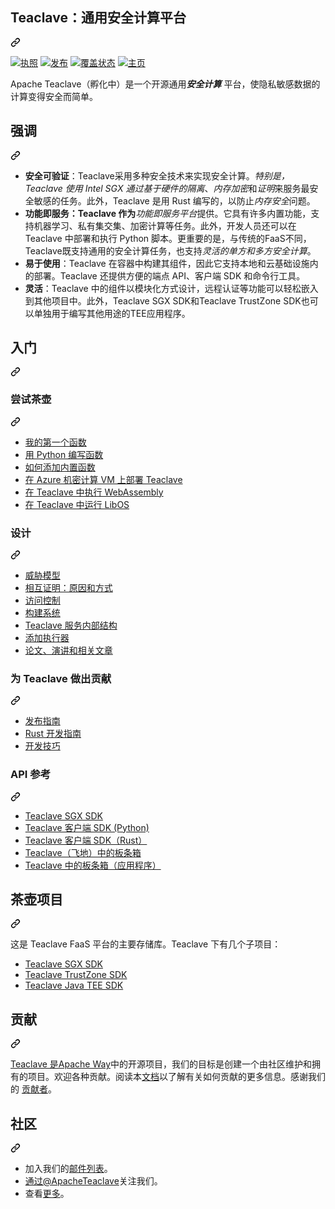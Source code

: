 <div class="Box-sc-g0xbh4-0 bJMeLZ js-snippet-clipboard-copy-unpositioned" data-hpc="true"><article class="markdown-body entry-content container-lg" itemprop="text"><div class="markdown-heading" dir="auto"><h1 tabindex="-1" class="heading-element" dir="auto"><font style="vertical-align: inherit;"><font style="vertical-align: inherit;">Teaclave：通用安全计算平台</font></font></h1><a id="user-content-teaclave-a-universal-secure-computing-platform" class="anchor" aria-label="永久链接：Teaclave：通用安全计算平台" href="#teaclave-a-universal-secure-computing-platform"><svg class="octicon octicon-link" viewBox="0 0 16 16" version="1.1" width="16" height="16" aria-hidden="true"><path d="m7.775 3.275 1.25-1.25a3.5 3.5 0 1 1 4.95 4.95l-2.5 2.5a3.5 3.5 0 0 1-4.95 0 .751.751 0 0 1 .018-1.042.751.751 0 0 1 1.042-.018 1.998 1.998 0 0 0 2.83 0l2.5-2.5a2.002 2.002 0 0 0-2.83-2.83l-1.25 1.25a.751.751 0 0 1-1.042-.018.751.751 0 0 1-.018-1.042Zm-4.69 9.64a1.998 1.998 0 0 0 2.83 0l1.25-1.25a.751.751 0 0 1 1.042.018.751.751 0 0 1 .018 1.042l-1.25 1.25a3.5 3.5 0 1 1-4.95-4.95l2.5-2.5a3.5 3.5 0 0 1 4.95 0 .751.751 0 0 1-.018 1.042.751.751 0 0 1-1.042.018 1.998 1.998 0 0 0-2.83 0l-2.5 2.5a1.998 1.998 0 0 0 0 2.83Z"></path></svg></a></div>
<p dir="auto"><a href="/apache/incubator-teaclave/blob/master/LICENSE"><img src="https://camo.githubusercontent.com/044b12e040c71f236bd4606131fd02667d8a9a4b9df9e7b77b73867838649c9f/68747470733a2f2f696d672e736869656c64732e696f2f62616467652f6c6963656e73652d4170616368652d677265656e2e737667" alt="执照" data-canonical-src="https://img.shields.io/badge/license-Apache-green.svg" style="max-width: 100%;"></a>
<a href="https://github.com/apache/incubator-teaclave/releases"><img src="https://camo.githubusercontent.com/b9aa4aa9595ec626ec8e1c2ad25a81a1158283b94a48c07f2581cbb73a1b5cea/68747470733a2f2f696d672e736869656c64732e696f2f6769746875622f762f7461672f6170616368652f696e63756261746f722d746561636c6176653f6c6162656c3d72656c6561736526736f72743d73656d766572" alt="发布" data-canonical-src="https://img.shields.io/github/v/tag/apache/incubator-teaclave?label=release&amp;sort=semver" style="max-width: 100%;"></a>
<a href="https://coveralls.io/github/apache/incubator-teaclave?branch=master" rel="nofollow"><img src="https://camo.githubusercontent.com/6c0a5e0aee0024fb02ccd45ebe1569bad40fa01d96751e568aee8f008500dba0/68747470733a2f2f636f766572616c6c732e696f2f7265706f732f6769746875622f6170616368652f696e63756261746f722d746561636c6176652f62616467652e7376673f6272616e63683d6d6173746572" alt="覆盖状态" data-canonical-src="https://coveralls.io/repos/github/apache/incubator-teaclave/badge.svg?branch=master" style="max-width: 100%;"></a>
<a href="https://teaclave.apache.org/" rel="nofollow"><img src="https://camo.githubusercontent.com/317fe5862c52cbdf72ea71091c1551b7cfdd1dabafe7187878182c16ffb253dc/68747470733a2f2f696d672e736869656c64732e696f2f62616467652f736974652d686f6d65706167652d626c7565" alt="主页" data-canonical-src="https://img.shields.io/badge/site-homepage-blue" style="max-width: 100%;"></a></p>
<p dir="auto"><font style="vertical-align: inherit;"><font style="vertical-align: inherit;">Apache Teaclave（孵化中）是一个开源通用</font></font><em><strong><font style="vertical-align: inherit;"><font style="vertical-align: inherit;">安全计算</font></font></strong></em><font style="vertical-align: inherit;"><font style="vertical-align: inherit;">
平台，使隐私敏感数据的计算变得安全而简单。</font></font></p>
<div class="markdown-heading" dir="auto"><h2 tabindex="-1" class="heading-element" dir="auto"><font style="vertical-align: inherit;"><font style="vertical-align: inherit;">强调</font></font></h2><a id="user-content-highlights" class="anchor" aria-label="永久链接：亮点" href="#highlights"><svg class="octicon octicon-link" viewBox="0 0 16 16" version="1.1" width="16" height="16" aria-hidden="true"><path d="m7.775 3.275 1.25-1.25a3.5 3.5 0 1 1 4.95 4.95l-2.5 2.5a3.5 3.5 0 0 1-4.95 0 .751.751 0 0 1 .018-1.042.751.751 0 0 1 1.042-.018 1.998 1.998 0 0 0 2.83 0l2.5-2.5a2.002 2.002 0 0 0-2.83-2.83l-1.25 1.25a.751.751 0 0 1-1.042-.018.751.751 0 0 1-.018-1.042Zm-4.69 9.64a1.998 1.998 0 0 0 2.83 0l1.25-1.25a.751.751 0 0 1 1.042.018.751.751 0 0 1 .018 1.042l-1.25 1.25a3.5 3.5 0 1 1-4.95-4.95l2.5-2.5a3.5 3.5 0 0 1 4.95 0 .751.751 0 0 1-.018 1.042.751.751 0 0 1-1.042.018 1.998 1.998 0 0 0-2.83 0l-2.5 2.5a1.998 1.998 0 0 0 0 2.83Z"></path></svg></a></div>
<ul dir="auto">
<li><strong><font style="vertical-align: inherit;"><font style="vertical-align: inherit;">安全可验证</font></font></strong><font style="vertical-align: inherit;"><font style="vertical-align: inherit;">：Teaclave采用多种安全技术来实现安全计算。</font></font><em><font style="vertical-align: inherit;"><font style="vertical-align: inherit;">特别是，Teaclave 使用 Intel SGX 通过基于硬件的隔离</font></font></em><font style="vertical-align: inherit;"><font style="vertical-align: inherit;">、</font></font><em><font style="vertical-align: inherit;"><font style="vertical-align: inherit;">内存加密</font></font></em><font style="vertical-align: inherit;"><font style="vertical-align: inherit;">和</font></font><em><font style="vertical-align: inherit;"><font style="vertical-align: inherit;">证明</font></font></em><font style="vertical-align: inherit;"><font style="vertical-align: inherit;">来服务最安全敏感的任务</font><font style="vertical-align: inherit;">。</font><font style="vertical-align: inherit;">此外，Teaclave 是用 Rust 编写的，以防止</font></font><em><font style="vertical-align: inherit;"><font style="vertical-align: inherit;">内存安全</font></font></em><font style="vertical-align: inherit;"><font style="vertical-align: inherit;">问题。</font></font></li>
<li><strong><font style="vertical-align: inherit;"><font style="vertical-align: inherit;">功能即服务：Teaclave 作为</font></font></strong><font style="vertical-align: inherit;"></font><em><font style="vertical-align: inherit;"><font style="vertical-align: inherit;">功能即服务平台</font></font></em><font style="vertical-align: inherit;"><font style="vertical-align: inherit;">提供</font><font style="vertical-align: inherit;">。</font><font style="vertical-align: inherit;">它具有许多内置功能，支持机器学习、私有集交集、加密计算等任务。此外，开发人员还可以在 Teaclave 中部署和执行 Python 脚本。</font><font style="vertical-align: inherit;">更重要的是，与传统的FaaS不同，Teaclave既支持通用的安全计算任务，也支持</font></font><em><font style="vertical-align: inherit;"><font style="vertical-align: inherit;">灵活的单方和多方安全计算</font></font></em><font style="vertical-align: inherit;"><font style="vertical-align: inherit;">。</font></font></li>
<li><strong><font style="vertical-align: inherit;"><font style="vertical-align: inherit;">易于使用</font></font></strong><font style="vertical-align: inherit;"><font style="vertical-align: inherit;">：Teaclave 在容器中构建其组件，因此它支持本地和云基础设施内的部署。</font><font style="vertical-align: inherit;">Teaclave 还提供方便的端点 API、客户端 SDK 和命令行工具。</font></font></li>
<li><strong><font style="vertical-align: inherit;"><font style="vertical-align: inherit;">灵活</font></font></strong><font style="vertical-align: inherit;"><font style="vertical-align: inherit;">：Teaclave 中的组件以模块化方式设计，远程认证等功能可以轻松嵌入到其他项目中。</font><font style="vertical-align: inherit;">此外，Teaclave SGX SDK和Teaclave TrustZone SDK也可以单独用于编写其他用途的TEE应用程序。</font></font></li>
</ul>
<div class="markdown-heading" dir="auto"><h2 tabindex="-1" class="heading-element" dir="auto"><font style="vertical-align: inherit;"><font style="vertical-align: inherit;">入门</font></font></h2><a id="user-content-getting-started" class="anchor" aria-label="永久链接：开始使用" href="#getting-started"><svg class="octicon octicon-link" viewBox="0 0 16 16" version="1.1" width="16" height="16" aria-hidden="true"><path d="m7.775 3.275 1.25-1.25a3.5 3.5 0 1 1 4.95 4.95l-2.5 2.5a3.5 3.5 0 0 1-4.95 0 .751.751 0 0 1 .018-1.042.751.751 0 0 1 1.042-.018 1.998 1.998 0 0 0 2.83 0l2.5-2.5a2.002 2.002 0 0 0-2.83-2.83l-1.25 1.25a.751.751 0 0 1-1.042-.018.751.751 0 0 1-.018-1.042Zm-4.69 9.64a1.998 1.998 0 0 0 2.83 0l1.25-1.25a.751.751 0 0 1 1.042.018.751.751 0 0 1 .018 1.042l-1.25 1.25a3.5 3.5 0 1 1-4.95-4.95l2.5-2.5a3.5 3.5 0 0 1 4.95 0 .751.751 0 0 1-.018 1.042.751.751 0 0 1-1.042.018 1.998 1.998 0 0 0-2.83 0l-2.5 2.5a1.998 1.998 0 0 0 0 2.83Z"></path></svg></a></div>
<div class="markdown-heading" dir="auto"><h3 tabindex="-1" class="heading-element" dir="auto"><font style="vertical-align: inherit;"><font style="vertical-align: inherit;">尝试茶壶</font></font></h3><a id="user-content-try-teaclave" class="anchor" aria-label="永久链接：尝试 Teaclave" href="#try-teaclave"><svg class="octicon octicon-link" viewBox="0 0 16 16" version="1.1" width="16" height="16" aria-hidden="true"><path d="m7.775 3.275 1.25-1.25a3.5 3.5 0 1 1 4.95 4.95l-2.5 2.5a3.5 3.5 0 0 1-4.95 0 .751.751 0 0 1 .018-1.042.751.751 0 0 1 1.042-.018 1.998 1.998 0 0 0 2.83 0l2.5-2.5a2.002 2.002 0 0 0-2.83-2.83l-1.25 1.25a.751.751 0 0 1-1.042-.018.751.751 0 0 1-.018-1.042Zm-4.69 9.64a1.998 1.998 0 0 0 2.83 0l1.25-1.25a.751.751 0 0 1 1.042.018.751.751 0 0 1 .018 1.042l-1.25 1.25a3.5 3.5 0 1 1-4.95-4.95l2.5-2.5a3.5 3.5 0 0 1 4.95 0 .751.751 0 0 1-.018 1.042.751.751 0 0 1-1.042.018 1.998 1.998 0 0 0-2.83 0l-2.5 2.5a1.998 1.998 0 0 0 0 2.83Z"></path></svg></a></div>
<ul dir="auto">
<li><a href="/apache/incubator-teaclave/blob/master/docs/my-first-function.md"><font style="vertical-align: inherit;"><font style="vertical-align: inherit;">我的第一个函数</font></font></a></li>
<li><a href="/apache/incubator-teaclave/blob/master/docs/functions-in-python.md"><font style="vertical-align: inherit;"><font style="vertical-align: inherit;">用 Python 编写函数</font></font></a></li>
<li><a href="/apache/incubator-teaclave/blob/master/docs/builtin-functions.md"><font style="vertical-align: inherit;"><font style="vertical-align: inherit;">如何添加内置函数</font></font></a></li>
<li><a href="/apache/incubator-teaclave/blob/master/docs/azure-confidential-computing.md"><font style="vertical-align: inherit;"><font style="vertical-align: inherit;">在 Azure 机密计算 VM 上部署 Teaclave</font></font></a></li>
<li><a href="/apache/incubator-teaclave/blob/master/docs/executing-wasm.md"><font style="vertical-align: inherit;"><font style="vertical-align: inherit;">在 Teaclave 中执行 WebAssembly</font></font></a></li>
<li><a href="/apache/incubator-teaclave/blob/master/docs/executing-in-occlum.md"><font style="vertical-align: inherit;"><font style="vertical-align: inherit;">在 Teaclave 中运行 LibOS</font></font></a></li>
</ul>
<div class="markdown-heading" dir="auto"><h3 tabindex="-1" class="heading-element" dir="auto"><font style="vertical-align: inherit;"><font style="vertical-align: inherit;">设计</font></font></h3><a id="user-content-design" class="anchor" aria-label="永久链接：设计" href="#design"><svg class="octicon octicon-link" viewBox="0 0 16 16" version="1.1" width="16" height="16" aria-hidden="true"><path d="m7.775 3.275 1.25-1.25a3.5 3.5 0 1 1 4.95 4.95l-2.5 2.5a3.5 3.5 0 0 1-4.95 0 .751.751 0 0 1 .018-1.042.751.751 0 0 1 1.042-.018 1.998 1.998 0 0 0 2.83 0l2.5-2.5a2.002 2.002 0 0 0-2.83-2.83l-1.25 1.25a.751.751 0 0 1-1.042-.018.751.751 0 0 1-.018-1.042Zm-4.69 9.64a1.998 1.998 0 0 0 2.83 0l1.25-1.25a.751.751 0 0 1 1.042.018.751.751 0 0 1 .018 1.042l-1.25 1.25a3.5 3.5 0 1 1-4.95-4.95l2.5-2.5a3.5 3.5 0 0 1 4.95 0 .751.751 0 0 1-.018 1.042.751.751 0 0 1-1.042.018 1.998 1.998 0 0 0-2.83 0l-2.5 2.5a1.998 1.998 0 0 0 0 2.83Z"></path></svg></a></div>
<ul dir="auto">
<li><a href="/apache/incubator-teaclave/blob/master/docs/threat-model.md"><font style="vertical-align: inherit;"><font style="vertical-align: inherit;">威胁模型</font></font></a></li>
<li><a href="/apache/incubator-teaclave/blob/master/docs/mutual-attestation.md"><font style="vertical-align: inherit;"><font style="vertical-align: inherit;">相互证明：原因和方式</font></font></a></li>
<li><a href="/apache/incubator-teaclave/blob/master/docs/access-control.md"><font style="vertical-align: inherit;"><font style="vertical-align: inherit;">访问控制</font></font></a></li>
<li><a href="/apache/incubator-teaclave/blob/master/docs/build-system.md"><font style="vertical-align: inherit;"><font style="vertical-align: inherit;">构建系统</font></font></a></li>
<li><a href="/apache/incubator-teaclave/blob/master/docs/service-internals.md"><font style="vertical-align: inherit;"><font style="vertical-align: inherit;">Teaclave 服务内部结构</font></font></a></li>
<li><a href="/apache/incubator-teaclave/blob/master/docs/adding-executors.md"><font style="vertical-align: inherit;"><font style="vertical-align: inherit;">添加执行器</font></font></a></li>
<li><a href="/apache/incubator-teaclave/blob/master/docs/papers-talks.md"><font style="vertical-align: inherit;"><font style="vertical-align: inherit;">论文、演讲和相关文章</font></font></a></li>
</ul>
<div class="markdown-heading" dir="auto"><h3 tabindex="-1" class="heading-element" dir="auto"><font style="vertical-align: inherit;"><font style="vertical-align: inherit;">为 Teaclave 做出贡献</font></font></h3><a id="user-content-contribute-to-teaclave" class="anchor" aria-label="永久链接：为 Teaclave 做出贡献" href="#contribute-to-teaclave"><svg class="octicon octicon-link" viewBox="0 0 16 16" version="1.1" width="16" height="16" aria-hidden="true"><path d="m7.775 3.275 1.25-1.25a3.5 3.5 0 1 1 4.95 4.95l-2.5 2.5a3.5 3.5 0 0 1-4.95 0 .751.751 0 0 1 .018-1.042.751.751 0 0 1 1.042-.018 1.998 1.998 0 0 0 2.83 0l2.5-2.5a2.002 2.002 0 0 0-2.83-2.83l-1.25 1.25a.751.751 0 0 1-1.042-.018.751.751 0 0 1-.018-1.042Zm-4.69 9.64a1.998 1.998 0 0 0 2.83 0l1.25-1.25a.751.751 0 0 1 1.042.018.751.751 0 0 1 .018 1.042l-1.25 1.25a3.5 3.5 0 1 1-4.95-4.95l2.5-2.5a3.5 3.5 0 0 1 4.95 0 .751.751 0 0 1-.018 1.042.751.751 0 0 1-1.042.018 1.998 1.998 0 0 0-2.83 0l-2.5 2.5a1.998 1.998 0 0 0 0 2.83Z"></path></svg></a></div>
<ul dir="auto">
<li><a href="/apache/incubator-teaclave/blob/master/docs/release-guide.md"><font style="vertical-align: inherit;"><font style="vertical-align: inherit;">发布指南</font></font></a></li>
<li><a href="/apache/incubator-teaclave/blob/master/docs/rust-guideline.md"><font style="vertical-align: inherit;"><font style="vertical-align: inherit;">Rust 开发指南</font></font></a></li>
<li><a href="/apache/incubator-teaclave/blob/master/docs/development-tips.md"><font style="vertical-align: inherit;"><font style="vertical-align: inherit;">开发技巧</font></font></a></li>
</ul>
<div class="markdown-heading" dir="auto"><h3 tabindex="-1" class="heading-element" dir="auto"><font style="vertical-align: inherit;"><font style="vertical-align: inherit;">API 参考</font></font></h3><a id="user-content-api-references" class="anchor" aria-label="永久链接：API 参考" href="#api-references"><svg class="octicon octicon-link" viewBox="0 0 16 16" version="1.1" width="16" height="16" aria-hidden="true"><path d="m7.775 3.275 1.25-1.25a3.5 3.5 0 1 1 4.95 4.95l-2.5 2.5a3.5 3.5 0 0 1-4.95 0 .751.751 0 0 1 .018-1.042.751.751 0 0 1 1.042-.018 1.998 1.998 0 0 0 2.83 0l2.5-2.5a2.002 2.002 0 0 0-2.83-2.83l-1.25 1.25a.751.751 0 0 1-1.042-.018.751.751 0 0 1-.018-1.042Zm-4.69 9.64a1.998 1.998 0 0 0 2.83 0l1.25-1.25a.751.751 0 0 1 1.042.018.751.751 0 0 1 .018 1.042l-1.25 1.25a3.5 3.5 0 1 1-4.95-4.95l2.5-2.5a3.5 3.5 0 0 1 4.95 0 .751.751 0 0 1-.018 1.042.751.751 0 0 1-1.042.018 1.998 1.998 0 0 0-2.83 0l-2.5 2.5a1.998 1.998 0 0 0 0 2.83Z"></path></svg></a></div>
<ul dir="auto">
<li><a href="https://teaclave.apache.org/api-docs/sgx-sdk/" rel="nofollow"><font style="vertical-align: inherit;"><font style="vertical-align: inherit;">Teaclave SGX SDK</font></font></a></li>
<li><a href="https://teaclave.apache.org/api-docs/client-sdk-python/" rel="nofollow"><font style="vertical-align: inherit;"><font style="vertical-align: inherit;">Teaclave 客户端 SDK (Python)</font></font></a></li>
<li><a href="https://teaclave.apache.org/api-docs/client-sdk-rust/" rel="nofollow"><font style="vertical-align: inherit;"><font style="vertical-align: inherit;">Teaclave 客户端 SDK（Rust）</font></font></a></li>
<li><a href="https://teaclave.apache.org/api-docs/crates-enclave/" rel="nofollow"><font style="vertical-align: inherit;"><font style="vertical-align: inherit;">Teaclave（飞地）中的板条箱</font></font></a></li>
<li><a href="https://teaclave.apache.org/api-docs/crates-app/" rel="nofollow"><font style="vertical-align: inherit;"><font style="vertical-align: inherit;">Teaclave 中的板条箱（应用程序）</font></font></a></li>
</ul>
<div class="markdown-heading" dir="auto"><h2 tabindex="-1" class="heading-element" dir="auto"><font style="vertical-align: inherit;"><font style="vertical-align: inherit;">茶壶项目</font></font></h2><a id="user-content-teaclave-projects" class="anchor" aria-label="永久链接：Teaclave 项目" href="#teaclave-projects"><svg class="octicon octicon-link" viewBox="0 0 16 16" version="1.1" width="16" height="16" aria-hidden="true"><path d="m7.775 3.275 1.25-1.25a3.5 3.5 0 1 1 4.95 4.95l-2.5 2.5a3.5 3.5 0 0 1-4.95 0 .751.751 0 0 1 .018-1.042.751.751 0 0 1 1.042-.018 1.998 1.998 0 0 0 2.83 0l2.5-2.5a2.002 2.002 0 0 0-2.83-2.83l-1.25 1.25a.751.751 0 0 1-1.042-.018.751.751 0 0 1-.018-1.042Zm-4.69 9.64a1.998 1.998 0 0 0 2.83 0l1.25-1.25a.751.751 0 0 1 1.042.018.751.751 0 0 1 .018 1.042l-1.25 1.25a3.5 3.5 0 1 1-4.95-4.95l2.5-2.5a3.5 3.5 0 0 1 4.95 0 .751.751 0 0 1-.018 1.042.751.751 0 0 1-1.042.018 1.998 1.998 0 0 0-2.83 0l-2.5 2.5a1.998 1.998 0 0 0 0 2.83Z"></path></svg></a></div>
<p dir="auto"><font style="vertical-align: inherit;"><font style="vertical-align: inherit;">这是 Teaclave FaaS 平台的主要存储库。</font><font style="vertical-align: inherit;">Teaclave 下有几个子项目：</font></font></p>
<ul dir="auto">
<li><a href="https://github.com/apache/incubator-teaclave-sgx-sdk"><font style="vertical-align: inherit;"><font style="vertical-align: inherit;">Teaclave SGX SDK</font></font></a></li>
<li><a href="https://github.com/apache/incubator-teaclave-trustzone-sdk"><font style="vertical-align: inherit;"><font style="vertical-align: inherit;">Teaclave TrustZone SDK</font></font></a></li>
<li><a href="https://github.com/apache/incubator-teaclave-java-tee-sdk"><font style="vertical-align: inherit;"><font style="vertical-align: inherit;">Teaclave Java TEE SDK</font></font></a></li>
</ul>
<div class="markdown-heading" dir="auto"><h2 tabindex="-1" class="heading-element" dir="auto"><font style="vertical-align: inherit;"><font style="vertical-align: inherit;">贡献</font></font></h2><a id="user-content-contributing" class="anchor" aria-label="永久链接：贡献" href="#contributing"><svg class="octicon octicon-link" viewBox="0 0 16 16" version="1.1" width="16" height="16" aria-hidden="true"><path d="m7.775 3.275 1.25-1.25a3.5 3.5 0 1 1 4.95 4.95l-2.5 2.5a3.5 3.5 0 0 1-4.95 0 .751.751 0 0 1 .018-1.042.751.751 0 0 1 1.042-.018 1.998 1.998 0 0 0 2.83 0l2.5-2.5a2.002 2.002 0 0 0-2.83-2.83l-1.25 1.25a.751.751 0 0 1-1.042-.018.751.751 0 0 1-.018-1.042Zm-4.69 9.64a1.998 1.998 0 0 0 2.83 0l1.25-1.25a.751.751 0 0 1 1.042.018.751.751 0 0 1 .018 1.042l-1.25 1.25a3.5 3.5 0 1 1-4.95-4.95l2.5-2.5a3.5 3.5 0 0 1 4.95 0 .751.751 0 0 1-.018 1.042.751.751 0 0 1-1.042.018 1.998 1.998 0 0 0-2.83 0l-2.5 2.5a1.998 1.998 0 0 0 0 2.83Z"></path></svg></a></div>
<p dir="auto"><font style="vertical-align: inherit;"></font><a href="https://www.apache.org/theapacheway/" rel="nofollow"><font style="vertical-align: inherit;"><font style="vertical-align: inherit;">Teaclave 是Apache Way</font></font></a><font style="vertical-align: inherit;"><font style="vertical-align: inherit;">中的开源项目</font><font style="vertical-align: inherit;">，我们的目标是创建一个由社区维护和拥有的项目。</font><font style="vertical-align: inherit;">欢迎各种贡献。</font><font style="vertical-align: inherit;">阅读本</font></font><a href="/apache/incubator-teaclave/blob/master/CONTRIBUTING.md"><font style="vertical-align: inherit;"><font style="vertical-align: inherit;">文档</font></font></a><font style="vertical-align: inherit;"><font style="vertical-align: inherit;">以了解有关如何贡献的更多信息。</font><font style="vertical-align: inherit;">感谢我们的
</font></font><a href="https://teaclave.apache.org/contributors/" rel="nofollow"><font style="vertical-align: inherit;"><font style="vertical-align: inherit;">贡献者</font></font></a><font style="vertical-align: inherit;"><font style="vertical-align: inherit;">。</font></font></p>
<div class="markdown-heading" dir="auto"><h2 tabindex="-1" class="heading-element" dir="auto"><font style="vertical-align: inherit;"><font style="vertical-align: inherit;">社区</font></font></h2><a id="user-content-community" class="anchor" aria-label="永久链接：社区" href="#community"><svg class="octicon octicon-link" viewBox="0 0 16 16" version="1.1" width="16" height="16" aria-hidden="true"><path d="m7.775 3.275 1.25-1.25a3.5 3.5 0 1 1 4.95 4.95l-2.5 2.5a3.5 3.5 0 0 1-4.95 0 .751.751 0 0 1 .018-1.042.751.751 0 0 1 1.042-.018 1.998 1.998 0 0 0 2.83 0l2.5-2.5a2.002 2.002 0 0 0-2.83-2.83l-1.25 1.25a.751.751 0 0 1-1.042-.018.751.751 0 0 1-.018-1.042Zm-4.69 9.64a1.998 1.998 0 0 0 2.83 0l1.25-1.25a.751.751 0 0 1 1.042.018.751.751 0 0 1 .018 1.042l-1.25 1.25a3.5 3.5 0 1 1-4.95-4.95l2.5-2.5a3.5 3.5 0 0 1 4.95 0 .751.751 0 0 1-.018 1.042.751.751 0 0 1-1.042.018 1.998 1.998 0 0 0-2.83 0l-2.5 2.5a1.998 1.998 0 0 0 0 2.83Z"></path></svg></a></div>
<ul dir="auto">
<li><font style="vertical-align: inherit;"><font style="vertical-align: inherit;">加入我们的</font></font><a href="https://lists.apache.org/list.html?dev@teaclave.apache.org" rel="nofollow"><font style="vertical-align: inherit;"><font style="vertical-align: inherit;">邮件列表</font></font></a><font style="vertical-align: inherit;"><font style="vertical-align: inherit;">。</font></font></li>
<li><font style="vertical-align: inherit;"></font><a href="https://twitter.com/ApacheTeaclave" rel="nofollow"><font style="vertical-align: inherit;"><font style="vertical-align: inherit;">通过@ApacheTeaclave</font></font></a><font style="vertical-align: inherit;"><font style="vertical-align: inherit;">关注我们</font><font style="vertical-align: inherit;">。</font></font></li>
<li><font style="vertical-align: inherit;"><font style="vertical-align: inherit;">查看</font></font><a href="https://teaclave.apache.org/community/" rel="nofollow"><font style="vertical-align: inherit;"><font style="vertical-align: inherit;">更多</font></font></a><font style="vertical-align: inherit;"><font style="vertical-align: inherit;">。</font></font></li>
</ul>
</article></div>

